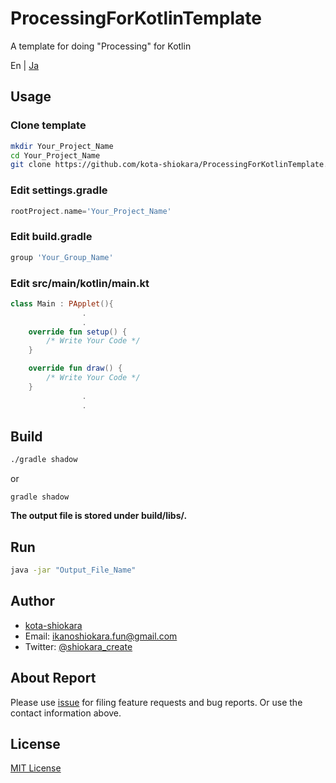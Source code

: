 # ProcessingForKotlinTemplate
A template for doing "Processing" for Kotlin

En | [Ja](./README.ja.md)  

## Usage
### Clone template
```bash
mkdir Your_Project_Name
cd Your_Project_Name
git clone https://github.com/kota-shiokara/ProcessingForKotlinTemplate.git
```

### Edit settings.gradle
```settings.gradle
rootProject.name='Your_Project_Name'
```

### Edit build.gradle
```build.gradle
group 'Your_Group_Name'
```

### Edit src/main/kotlin/main.kt
```kt
class Main : PApplet(){
                .
                .
    override fun setup() {
        /* Write Your Code */
    }

    override fun draw() {
        /* Write Your Code */
    }
                .
                .
```

## Build
```bash
./gradle shadow
```
or
```
gradle shadow
```
**The output file is stored under build/libs/.**

## Run
```bash
java -jar "Output_File_Name"
```

## Author
- [kota-shiokara](https://github.com/kota-shiokara)
- Email: ikanoshiokara.fun@gmail.com
- Twitter: [@shiokara_create](https://twitter.com/shiokara_create)

## About Report
Please use [issue](https://github.com/kota-shiokara/ProcessingForKotlinTemplate/issues) for filing feature requests and bug reports. Or use the contact information above.

## License
[MIT License](https://choosealicense.com/licenses/mit/)
